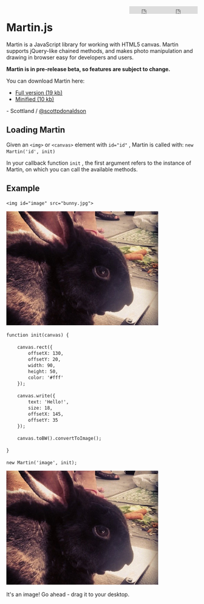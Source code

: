 <div style="float: right;"><iframe src="https://ghbtns.com/github-btn.html?user=scottdonaldson&repo=martin&type=star&count=true" frameborder="0" scrolling="0" width="90" height="20"></iframe><iframe src="https://ghbtns.com/github-btn.html?user=scottdonaldson&repo=martin&type=watch&count=true&v=2" frameborder="0" scrolling="0" width="90" height="20"></iframe></div>

# Martin.js

Martin is a JavaScript library for working with HTML5 canvas. Martin supports jQuery-like chained methods, and makes photo manipulation and drawing in browser easy for developers and users.

**Martin is in pre-release beta, so features are subject to change.**

You can download Martin here:

- [Full version (19 kb)](download/martin.js)
- [Minified (10 kb)](download/martin.min.js)

\- Scottland / [@scottpdonaldson](https://twitter.com/scottpdonaldson)

## Loading Martin

Given an `<img>` or `<canvas>` element with `id="id"` , Martin is called with: `new Martin('id', init)`

In your callback function `init` , the first argument refers to the instance of Martin, on which you can call the available methods.

## Example

```
<img id="image" src="bunny.jpg">
```

<img src="images/bunny.jpg">

```
function init(canvas) {

    canvas.rect({
        offsetX: 130,
        offsetY: 20,
        width: 90,
        height: 50,
        color: '#fff'
    });

    canvas.write({
        text: 'Hello!',
        size: 18,
        offsetX: 145,
        offsetY: 35
    });

    canvas.toBW().convertToImage();

}

new Martin('image', init);
```
<img id="image" src="images/bunny.jpg" width="400" height="300">

It's an image! Go ahead - drag it to your desktop.
